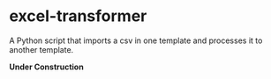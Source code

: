 # excel-transformer
A Python script that imports a csv in one template and processes it to another template.

**Under Construction**
